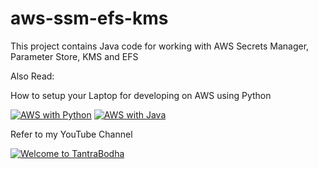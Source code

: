 # aws-ssm-efs-kms
This project contains Java code for working with AWS Secrets Manager, Parameter Store, KMS and EFS


Also Read:

How to setup your Laptop for developing on AWS using Python

[![AWS with Python](https://img.youtube.com/vi/Y0UCzGyE9hQ/0.jpg)](https://youtu.be/Y0UCzGyE9hQ)     [![AWS with Java](https://img.youtube.com/vi/J3qtEqfXy1Y/0.jpg)](https://youtu.be/J3qtEqfXy1Y)






Refer to my YouTube Channel

[![Welcome to TantraBodha](https://img.youtube.com/vi/cPqXILS-VSI/0.jpg)](https://youtu.be/cPqXILS-VSI)
